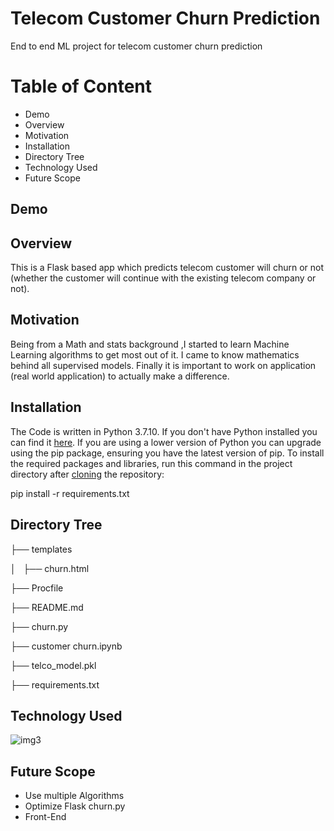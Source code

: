 # Telecom Customer Churn Prediction
End to end ML project for telecom customer churn prediction

##
# **Table of Content**

- Demo 
- Overview
- Motivation
- Installation
- Directory Tree
- Technology Used
- Future Scope

##
## **Demo**


##
## **Overview**

This is a Flask based app which predicts telecom customer will churn or not (whether the customer will continue with the existing telecom company or not).

##
## **Motivation**

Being from a Math and stats background ,I started to learn Machine Learning algorithms to get most out of it. I came to know mathematics behind all supervised models. Finally it is important to work on application (real world application) to actually make a difference.

##
## **Installation**

The Code is written in Python 3.7.10. If you don't have Python installed you can find it [here](https://www.python.org/downloads/). If you are using a lower version of Python you can upgrade using the pip package, ensuring you have the latest version of pip. To install the required packages and libraries, run this command in the project directory after [cloning](https://www.howtogeek.com/451360/how-to-clone-a-github-repository/) the repository:

pip install -r requirements.txt

##
## **Directory **Tree****

├── templates

│   ├── churn.html

├── Procfile

├── README.md

├── churn.py

├── customer churn.ipynb

├── telco_model.pkl

├── requirements.txt

##
## **Technology Used**

![img3](https://user-images.githubusercontent.com/102221348/181692163-15141f09-2390-4a85-ad70-24131554b3e0.png)

##
## **Future Scope**

- Use multiple Algorithms
- Optimize Flask churn.py
- Front-End
##
